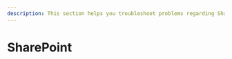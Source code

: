 ```yaml
---
description: This section helps you troubleshoot problems regarding SharePoint.
---
```


# SharePoint

